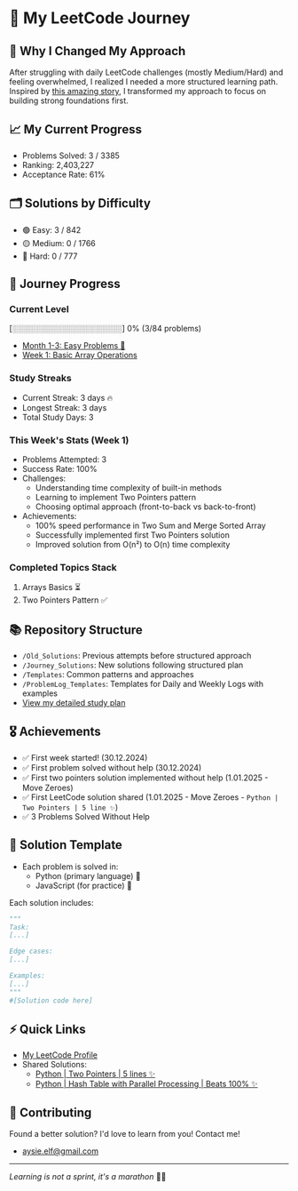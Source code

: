 # 🚀 My LeetCode Journey

## 🔄 Why I Changed My Approach
After struggling with daily LeetCode challenges (mostly Medium/Hard) and feeling overwhelmed, I realized I needed a more structured learning path. Inspired by [this amazing story](https://leetcode.com/discuss/interview-experience/716202/amz-google-facebook-offer-reject-reject-my-journey-from-failure-to-offer-at-faang), I transformed my approach to focus on building strong foundations first.

## 📈 My Current Progress
- Problems Solved: 3 / 3385
- Ranking: 2,403,227
- Acceptance Rate: 61%

## 🗂️ Solutions by Difficulty
- 🟢 Easy: 3 / 842
- 🟡 Medium: 0 / 1766
- 🔴 Hard: 0 / 777

## 🎯 Journey Progress
### Current Level
[░░░░░░░░░░░░░░░░░░░░] 0% (3/84 problems)
- [Month 1-3: Easy Problems 👶](Journey_Solutions/1_Month)
- [Week 1: Basic Array Operations](Journey_Solutions/1_Month/1_Week)

### Study Streaks
- Current Streak: 3 days 🔥
- Longest Streak: 3 days
- Total Study Days: 3

### This Week's Stats (Week 1)
- Problems Attempted: 3
- Success Rate: 100%
- Challenges: 
  - Understanding time complexity of built-in methods
  - Learning to implement Two Pointers pattern
  - Choosing optimal approach (front-to-back vs back-to-front)
- Achievements:
  - 100% speed performance in Two Sum and Merge Sorted Array
  - Successfully implemented first Two Pointers solution
  - Improved solution from O(n²) to O(n) time complexity

### Completed Topics Stack
1. Arrays Basics ⏳
2. Two Pointers Pattern ✅

## 📚 Repository Structure
- `/Old_Solutions`: Previous attempts before structured approach
- `/Journey_Solutions`: New solutions following structured plan
- `/Templates`: Common patterns and approaches
- `/ProblemLog_Templates`: Templates for Daily and Weekly Logs with examples
- [View my detailed study plan](LeetCodeStudyGuide.md)

## 🎖️ Achievements
*  ✅ First week started! (30.12.2024)
*  ✅ First problem solved without help (30.12.2024)
*  ✅ First two pointers solution implemented without help (1.01.2025 - Move Zeroes)
*  ✅ First LeetCode solution shared (1.01.2025 - Move Zeroes - `Python | Two Pointers | 5 line ✨`)
*  ✅ 3 Problems Solved Without Help

## 📝 Solution Template
- Each problem is solved in:
  * Python (primary language) 🐍
  * JavaScript (for practice) 💛

Each solution includes:
```python
"""
Task:
[...]

Edge cases:
[...]

Examples:
[...]
"""
#[Solution code here]
```

## ⚡ Quick Links
- [My LeetCode Profile](https://leetcode.com/u/aysieelf/)
- Shared Solutions:
  - [Python | Two Pointers | 5 lines ✨](https://leetcode.com/problems/move-zeroes/solutions/6212328/python-two-pointers-5-lines)
  - [Python | Hash Table with Parallel Processing | Beats 100% ✨](https://leetcode.com/problems/two-sum/solutions/6212397/python-hash-table-with-parallel-processi-ljp6)

## 🌟 Contributing
Found a better solution? I'd love to learn from you! Contact me!
- aysie.elf@gmail.com
---
*Learning is not a sprint, it's a marathon* 🏃‍♀️